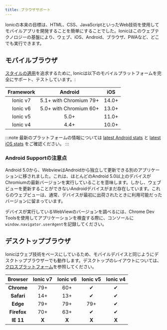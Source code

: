 ```yaml
---
title: ブラウザサポート
---
```


<head>
  <title>Mobile Browser Support to Run Ionic Apps Anywhere</title>
  <meta
    name="description"
    content="Due to a foundation in web technologies, Ionic mobile apps can run anywhere the web runs — iOS, Android, browsers, PWAs, and more. Learn about browser support."
  />
</head>

Ionicの本来の目標は、HTML、CSS、JavaScriptといったWeb技術を使用してモバイルアプリを開発することを簡単にすることでした。Ionicはこのウェブテクノロジーの基盤により、ウェブ、iOS、Android、ブラウザ、PWAなど、どこでも実行できます。

## モバイルブラウザ

[スタイルの適用](../core-concepts/fundamentals.md#adaptive-styling)を追求するために, Ionicは以下のモバイルプラットフォームを完全にサポート、テストしています。:

| Framework |        Android         |  iOS  |
| :-------: | :--------------------: | :---: |
| Ionic v7  | 5.1+ with Chromium 79+ | 14.0+ |
| Ionic v6  | 5.0+ with Chromium 60+ | 13.0+ |
| Ionic v5  |          5.0+          | 11.0+ |
| Ionic v4  |          4.4+          | 10.0+ |

:::note
最新のプラットフォームの情報については [latest Android stats](https://developer.android.com/about/dashboards/) と [latest iOS stats](https://developer.apple.com/support/app-store/) をご確認ください。
:::

### Android Supportの注意点

Android 5.0から、WebviewはAndroidから独立して更新できる別のアプリケーションに移されました。これは、ほとんどのAndroid 5.0以上のデバイスがChromiumの最新バージョンを実行していることを意味します。しかし、ウェブビューを更新することができないAndroidデバイスがまだ存在しています。これらのウェブビューは、通常、デバイスが最初に出荷されたときに利用可能だったバージョンに留まっています。

デバイスが実行しているWebViewのバージョンを調べるには、Chrome Dev Toolsを使用してアプリケーションを検査する際に、コンソールに`window.navigator.userAgent`を記録してください。

## デスクトップブラウザ

Ionicはウェブ技術をベースにしているため、モバイルデバイスと同じようにデスクトップブラウザーでも動作します。デスクトップのレイアウトについては、[クロスプラットフォーム](../core-concepts/cross-platform.md#desktop)を参照してください。

|   Browser   | Ionic v7 | Ionic v6 | Ionic v5 | Ionic v4 |
| :---------: | :------: | :------: | :------: | :------: |
| **Chrome**  |   79+    |   60+    |    ✔     |    ✔     |
| **Safari**  |   14+    |   13+    |    ✔     |    ✔     |
|  **Edge**   |   79+    |   79+    |   79+    |    ✔     |
| **Firefox** |   70+    |   63+    |    ✔     |    ✔     |
|  **IE 11**  |  **X**   |  **X**   |  **X**   |  **X**   |
